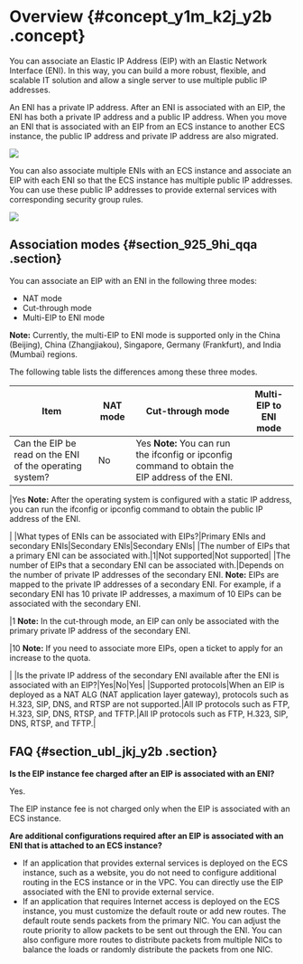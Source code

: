 # Overview {#concept_y1m_k2j_y2b .concept}

You can associate an Elastic IP Address \(EIP\) with an Elastic Network Interface \(ENI\). In this way, you can build a more robust, flexible, and scalable IT solution and allow a single server to use multiple public IP addresses.

An ENI has a private IP address. After an ENI is associated with an EIP, the ENI has both a private IP address and a public IP address. When you move an ENI that is associated with an EIP from an ECS instance to another ECS instance, the public IP address and private IP address are also migrated.

![](http://static-aliyun-doc.oss-cn-hangzhou.aliyuncs.com/assets/img/18789/155928248610409_en-US.png)

You can also associate multiple ENIs with an ECS instance and associate an EIP with each ENI so that the ECS instance has multiple public IP addresses. You can use these public IP addresses to provide external services with corresponding security group rules.

![](http://static-aliyun-doc.oss-cn-hangzhou.aliyuncs.com/assets/img/18789/155928248610410_en-US.png)

## Association modes {#section_925_9hi_qqa .section}

You can associate an EIP with an ENI in the following three modes:

-   NAT mode
-   Cut-through mode
-   Multi-EIP to ENI mode

**Note:** Currently, the multi-EIP to ENI mode is supported only in the China \(Beijing\), China \(Zhangjiakou\), Singapore, Germany \(Frankfurt\), and India \(Mumbai\) regions.

The following table lists the differences among these three modes.

|Item|NAT mode|Cut-through mode|Multi-EIP to ENI mode|
|----|--------|----------------|---------------------|
|Can the EIP be read on the ENI of the operating system?|No|Yes **Note:** You can run the ifconfig or ipconfig command to obtain the EIP address of the ENI.

 |Yes **Note:** After the operating system is configured with a static IP address, you can run the ifconfig or ipconfig command to obtain the public IP address of the ENI.

 |
|What types of ENIs can be associated with EIPs?|Primary ENIs and secondary ENIs|Secondary ENIs|Secondary ENIs|
|The number of EIPs that a primary ENI can be associated with.|1|Not supported|Not supported|
|The number of EIPs that a secondary ENI can be associated with.|Depends on the number of private IP addresses of the secondary ENI. **Note:** EIPs are mapped to the private IP addresses of a secondary ENI. For example, if a secondary ENI has 10 private IP addresses, a maximum of 10 EIPs can be associated with the secondary ENI.

 |1 **Note:** In the cut-through mode, an EIP can only be associated with the primary private IP address of the secondary ENI.

 |10 **Note:** If you need to associate more EIPs, open a ticket to apply for an increase to the quota.

 |
|Is the private IP address of the secondary ENI available after the ENI is associated with an EIP?|Yes|No|Yes|
|Supported protocols|When an EIP is deployed as a NAT ALG \(NAT application layer gateway\), protocols such as H.323, SIP, DNS, and RTSP are not supported.|All IP protocols such as FTP, H.323, SIP, DNS, RTSP, and TFTP.|All IP protocols such as FTP, H.323, SIP, DNS, RTSP, and TFTP.|

## FAQ {#section_ubl_jkj_y2b .section}

**Is the EIP instance fee charged after an EIP is associated with an ENI?**

Yes.

The EIP instance fee is not charged only when the EIP is associated with an ECS instance.

**Are additional configurations required after an EIP is associated with an ENI that is attached to an ECS instance?** 

-   If an application that provides external services is deployed on the ECS instance, such as a website, you do not need to configure additional routing in the ECS instance or in the VPC. You can directly use the EIP associated with the ENI to provide external service.
-   If an application that requires Internet access is deployed on the ECS instance, you must customize the default route or add new routes. The default route sends packets from the primary NIC. You can adjust the route priority to allow packets to be sent out through the ENI. You can also configure more routes to distribute packets from multiple NICs to balance the loads or randomly distribute the packets from one NIC.


